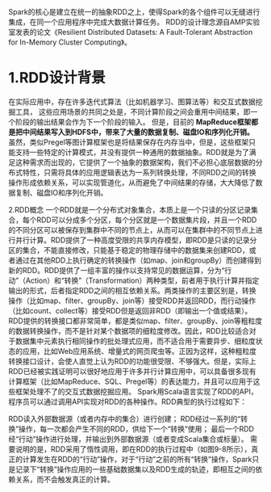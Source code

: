 Spark的核心是建立在统一的抽象RDD之上，使得Spark的各个组件可以无缝进行集成，在同一个应用程序中完成大数据计算任务。
RDD的设计理念源自AMP实验室发表的论文《Resilient Distributed Datasets: A Fault-Tolerant Abstraction for In-Memory Cluster Computing》。



# 1.RDD设计背景
在实际应用中，存在许多迭代式算法（比如机器学习、图算法等）和交互式数据挖掘工具，
这些应用场景的共同之处是，不同计算阶段之间会重用中间结果，即一个阶段的输出结果会作为下一个阶段的输入。
但是，目前的 __MapReduce框架都是把中间结果写入到HDFS中，带来了大量的数据复制、磁盘IO和序列化开销。__ 虽然，类似Pregel等图计算框架也是将结果保存在内存当中，但是，这些框架只能支持一些特定的计算模式，并没有提供一种通用的数据抽象。RDD就是为了满足这种需求而出现的，它提供了一个抽象的数据架构，我们不必担心底层数据的分布式特性，只需将具体的应用逻辑表达为一系列转换处理，不同RDD之间的转换操作形成依赖关系，可以实现管道化，从而避免了中间结果的存储，大大降低了数据复制、磁盘IO和序列化开销。

2.RDD概念
一个RDD就是一个分布式对象集合，本质上是一个只读的分区记录集合，每个RDD可以分成多个分区，每个分区就是一个数据集片段，并且一个RDD的不同分区可以被保存到集群中不同的节点上，从而可以在集群中的不同节点上进行并行计算。RDD提供了一种高度受限的共享内存模型，即RDD是只读的记录分区的集合，不能直接修改，只能基于稳定的物理存储中的数据集来创建RDD，或者通过在其他RDD上执行确定的转换操作（如map、join和groupBy）而创建得到新的RDD。RDD提供了一组丰富的操作以支持常见的数据运算，分为“行动”（Action）和“转换”（Transformation）两种类型，前者用于执行计算并指定输出的形式，后者指定RDD之间的相互依赖关系。两类操作的主要区别是，转换操作（比如map、filter、groupBy、join等）接受RDD并返回RDD，而行动操作（比如count、collect等）接受RDD但是返回非RDD（即输出一个值或结果）。RDD提供的转换接口都非常简单，都是类似map、filter、groupBy、join等粗粒度的数据转换操作，而不是针对某个数据项的细粒度修改。因此，RDD比较适合对于数据集中元素执行相同操作的批处理式应用，而不适合用于需要异步、细粒度状态的应用，比如Web应用系统、增量式的网页爬虫等。正因为这样，这种粗粒度转换接口设计，会使人直觉上认为RDD的功能很受限、不够强大。但是，实际上RDD已经被实践证明可以很好地应用于许多并行计算应用中，可以具备很多现有计算框架（比如MapReduce、SQL、Pregel等）的表达能力，并且可以应用于这些框架处理不了的交互式数据挖掘应用。
Spark用Scala语言实现了RDD的API，程序员可以通过调用API实现对RDD的各种操作。RDD典型的执行过程如下：

RDD读入外部数据源（或者内存中的集合）进行创建；
RDD经过一系列的“转换”操作，每一次都会产生不同的RDD，供给下一个“转换”使用；
最后一个RDD经“行动”操作进行处理，并输出到外部数据源（或者变成Scala集合或标量）。
需要说明的是，RDD采用了惰性调用，即在RDD的执行过程中（如图9-8所示），真正的计算发生在RDD的“行动”操作，对于“行动”之前的所有“转换”操作，Spark只是记录下“转换”操作应用的一些基础数据集以及RDD生成的轨迹，即相互之间的依赖关系，而不会触发真正的计算。

